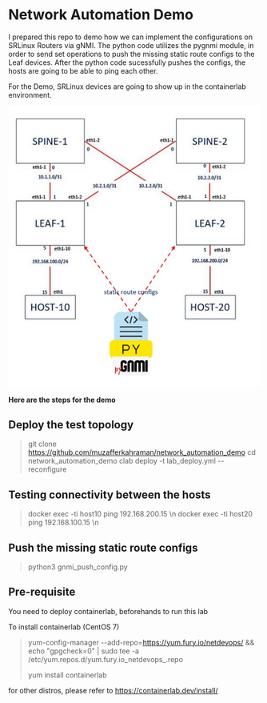 # Network Automation Demo

I prepared this repo to demo how we can implement the configurations on SRLinux Routers via gNMI.
The python code utilizes the pygnmi module, in order to send set operations to push the missing static route configs to the Leaf devices.
After the python code sucessfully pushes the configs, the hosts are going to be able to ping each other.

For the Demo, SRLinux devices are going to show up in the containerlab environment.

![](schema.JPG)


**Here are the steps for the demo**

## Deploy the test topology
> git clone https://github.com/muzafferkahraman/network_automation_demo
> cd network_automation_demo
> clab deploy -t lab_deploy.yml --reconfigure

## Testing connectivity between the hosts
> docker exec -ti host10 ping 192.168.200.15 \n
> docker exec -ti host20 ping 192.168.100.15 \n

## Push the missing static route configs
> python3 gnmi_push_config.py



## Pre-requisite
You need to deploy containerlab, beforehands to run this lab

To install containerlab (CentOS 7)
> yum-config-manager --add-repo=https://yum.fury.io/netdevops/ && echo "gpgcheck=0" | 
> sudo tee -a /etc/yum.repos.d/yum.fury.io_netdevops_.repo <br>
>
> yum install containerlab

for other distros, please refer to 
https://containerlab.dev/install/
